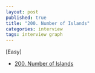 ```yaml
---
layout: post
published: true
title: "200. Number of Islands"
categories: interview
tags: interview graph
---
```


[Easy]

- [200. Number of Islands](https://leetcode.com/problems/number-of-islands/)

<script src="https://gist.github.com/yeopoong/21d417106be0c104c3ec1f61ac396736.js"></script>